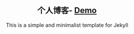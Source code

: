 <p align="center">
    <h2 align="center"> 个人博客- <a href="https://haibo-yuu.github.io">Demo</a></h2>
</p>

<p align="center">This is a simple and minimalist template for Jekyll</p>
